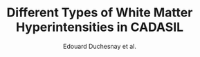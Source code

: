 ---
cat: gaia
subcat: signature
bestof: false
author: Edouard Duchesnay et al.
title: Different Types of White Matter Hyperintensities in CADASIL
journal: Frontiers in Neurology
year: 2018
type: article
doi: 10.3389/fneur.2018.00526
---